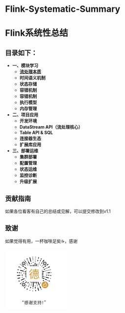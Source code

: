 # Flink-Systematic-Summary
# Flink系统性总结

## 目录如下：
- **一、模块学习**
    - **[流处理本质](https://github.com/sijuea/flink-systematic-summary/blob/main/%E6%A8%A1%E5%9D%97%E5%AD%A6%E4%B9%A0/%E6%B5%81%E5%A4%84%E7%90%86%E6%9C%AC%E8%B4%A8.md)**
    - **时间语义机制** 
    - **状态存储**
    - **容错机制**
    - **容错机制**
    - **执行模型**
    - **内存管理**
- **二、项目应用**
    - **开发环境**
    - **DataStream API（流处理核心）**
    - **Table API & SQL**
    - **连接器生态**
    - **扩展库应用**
- **三、部署运维**
    - **集群部署**
    - **配置管理**
    - **状态运维**
    - **监控诊断**
    - **升级扩展**
## 贡献指南
如果各位看客有自己的总结或见解，可以提交修改到v1.1
## 致谢
如果觉得有用，一杯咖啡足矣☕，感谢
<p align="left">
  <img src="https://github.com/sijuea/flink-systematic-summary/blob/main/images/wechat.jpg" width="200"/>
</p>
